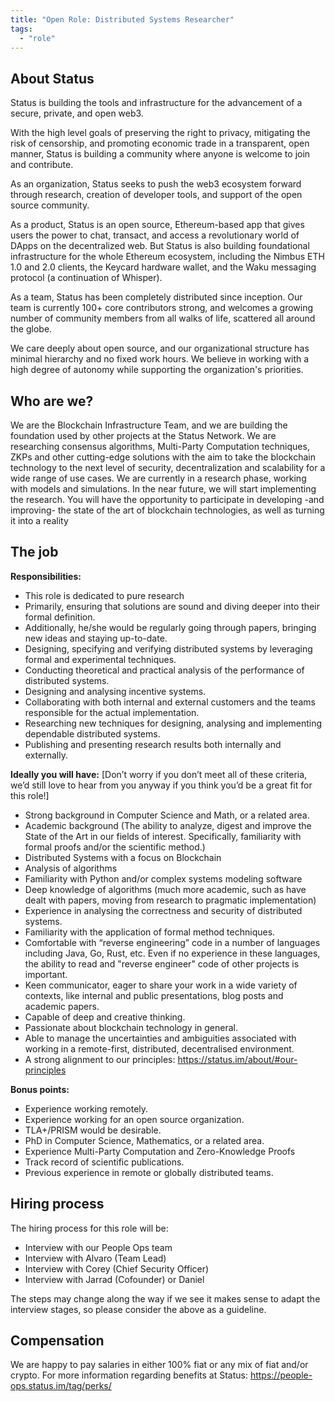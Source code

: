 ```yaml
---
title: "Open Role: Distributed Systems Researcher"
tags:
  - "role"
---
```



## About Status

Status is building the tools and infrastructure for the advancement of a secure, private, and open web3. 

With the high level goals of preserving the right to privacy, mitigating the risk of censorship, and promoting economic trade in a transparent, open manner, Status is building a community where anyone is welcome to join and contribute.

As an organization, Status seeks to push the web3 ecosystem forward through research, creation of developer tools, and support of the open source community. 

As a product, Status is an open source, Ethereum-based app that gives users the power to chat, transact, and access a revolutionary world of DApps on the decentralized web. But Status is also building foundational infrastructure for the whole Ethereum ecosystem, including the Nimbus ETH 1.0 and 2.0 clients, the Keycard hardware wallet, and the Waku messaging protocol (a continuation of Whisper).

As a team, Status has been completely distributed since inception.  Our team is currently 100+ core contributors strong, and welcomes a growing number of community members from all walks of life, scattered all around the globe. 

We care deeply about open source, and our organizational structure has minimal hierarchy and no fixed work hours. We believe in working with a high degree of autonomy while supporting the organization's priorities.

 

## Who are we?

We are the Blockchain Infrastructure Team, and we are building the foundation used by other projects at the Status Network. We are researching consensus algorithms, Multi-Party Computation techniques, ZKPs and other cutting-edge solutions with the aim to take the blockchain technology to the next level of security, decentralization and scalability for a wide range of use cases. We are currently in a research phase, working with models and simulations. In the near future, we will start implementing the research. You will have the opportunity to participate in developing -and improving- the state of the art of blockchain technologies, as well as turning it into a reality

## The job

**Responsibilities:**
- This role is dedicated to pure research
- Primarily, ensuring that solutions are sound and diving deeper into their formal definition.
- Additionally, he/she would be regularly going through papers, bringing new ideas and staying up-to-date.
- Designing, specifying and verifying distributed systems by leveraging formal and experimental techniques.
- Conducting theoretical and practical analysis of the performance of distributed systems.
- Designing and analysing incentive systems.
- Collaborating with both internal and external customers and the teams responsible for the actual implementation.
- Researching new techniques for designing, analysing and implementing dependable distributed systems.
- Publishing and presenting research results both internally and externally.

 
**Ideally you will have:**
[Don’t worry if you don’t meet all of these criteria, we’d still love to hear from you anyway if you think you’d be a great fit for this role!]
- Strong background in Computer Science and Math, or a related area.
- Academic background (The ability to analyze, digest and improve the State of the Art in our fields of interest. Specifically, familiarity with formal proofs and/or the scientific method.)
- Distributed Systems with a focus on Blockchain
- Analysis of algorithms
- Familiarity with Python and/or complex systems modeling software
- Deep knowledge of algorithms (much more academic, such as have dealt with papers, moving from research to pragmatic implementation)
- Experience in analysing the correctness and security of distributed systems.
- Familiarity with the application of formal method techniques. 
- Comfortable with “reverse engineering” code in a number of languages including Java, Go, Rust, etc. Even if no experience in these languages, the ability to read and "reverse engineer" code of other projects is important.
- Keen communicator, eager to share your work in a wide variety of contexts, like internal and public presentations, blog posts and academic papers.
- Capable of deep and creative thinking.
- Passionate about blockchain technology in general.
- Able to manage the uncertainties and ambiguities associated with working in a remote-first, distributed, decentralised environment.
- A strong alignment to our principles: https://status.im/about/#our-principles


**Bonus points:**
- Experience working remotely. 
- Experience working for an open source organization. 
- TLA+/PRISM would be desirable.
- PhD in Computer Science, Mathematics, or a related area. 
- Experience Multi-Party Computation and Zero-Knowledge Proofs
- Track record of scientific publications.
- Previous experience in remote or globally distributed teams.

## Hiring process

The hiring process for this role will be:
- Interview with our People Ops team
- Interview with Alvaro (Team Lead)
- Interview with Corey (Chief Security Officer)
- Interview with Jarrad (Cofounder) or Daniel 

The steps may change along the way if we see it makes sense to adapt the interview stages, so please consider the above as a guideline.

 

## Compensation

We are happy to pay salaries in either 100% fiat or any mix of fiat and/or crypto. For more information regarding benefits at Status: https://people-ops.status.im/tag/perks/
